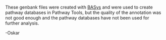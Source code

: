 These genbank files were created with [BASys](www.basys.ca) and were used to create pathway databases in Pathway Tools, but the quality of the annotation was not good enough and the pathway databases have not been used for further analysis.

-Oskar